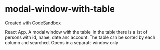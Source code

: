 # modal-window-with-table
Created with CodeSandbox

React App. A modal window with the table. In the table there is a list of persons with id, name, date and account. The table can be sorted by each column and searched. Opens in a separate window only

